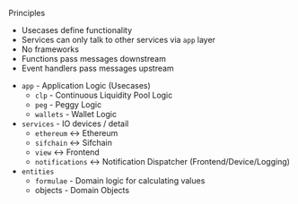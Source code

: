 Principles

- Usecases define functionality
- Services can only talk to other services via `app` layer
- No frameworks
- Functions pass messages downstream
- Event handlers pass messages upstream

* `app` - Application Logic (Usecases)
  - `clp` - Continuous Liquidity Pool Logic
  - `peg` - Peggy Logic
  - `wallets` - Wallet Logic
* `services` - IO devices / detail
  - `ethereum` <-> Ethereum
  - `sifchain` <-> Sifchain
  - `view` <-> Frontend
  - `notifications` <-> Notification Dispatcher (Frontend/Device/Logging)
* `entities`
  - `formulae` - Domain logic for calculating values
  - objects - Domain Objects

